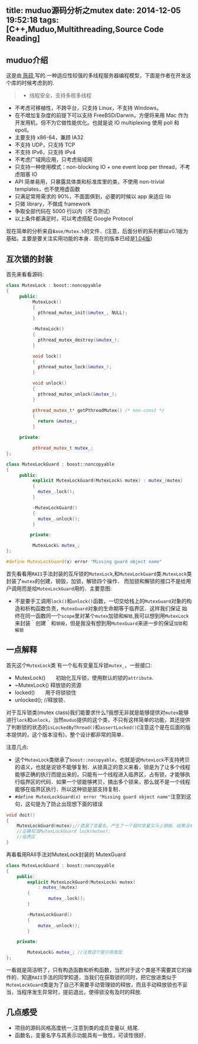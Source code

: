 title: muduo源码分析之mutex
date: 2014-12-05 19:52:18
tags: [C++,Muduo,Multithreading,Source Code Reading]
---

## muduo介绍

这是由[ 陈硕 ]( http://blog.csdn.net/Solstice/  )写的.一种适应性较强的多线程服务器编程模型，下面是作者在开发这个库的时候考虑到的.

> * 线程安全，支持多核多线程
* 不考虑可移植性，不跨平台，只支持 Linux，不支持 Windows。
* 在不增加复杂度的前提下可以支持 FreeBSD/Darwin，方便将来用 Mac 作为开发用机，但不为它做性能优化。也就是说 IO multiplexing 使用 poll 和 epoll。
* 主要支持 x86-64，兼顾 IA32
* 不支持 UDP，只支持 TCP
* 不支持 IPv6，只支持 IPv4
* 不考虑广域网应用，只考虑局域网
* 只支持一种使用模式：non-blocking IO + one event loop per thread，不考虑阻塞 IO
* API 简单易用，只暴露具体类和标准库里的类，不使用 non-trivial templates，也不使用虚函数
* 只满足常用需求的 90%，不面面俱到，必要的时候以 app 来适应 lib
* 只做 library，不做成 framework
* 争取全部代码在 5000 行以内（不含测试）
* 以上条件都满足时，可以考虑搭配 Google Protocol


现在简单的分析来自`Base/Mutex.h`的文件．(注意，后面分析的系列都以v0.1版为基础，主要是要关注实用功能的本身．现在的版本已经是[1.04版]( https://github.com/chenshuo/muduo  ))

## 互次锁的封装

首先来看看源码:

```cpp
class MutexLock : boost::noncopyable
{
     public:
          MutexLock()
          {
            pthread_mutex_init(&mutex_, NULL);
          }

          ~MutexLock()
          {
            pthread_mutex_destroy(&mutex_);
          }

          void lock()
          {
            pthread_mutex_lock(&mutex_);
          }

          void unlock()
          {
            pthread_mutex_unlock(&mutex_);
          }

          pthread_mutex_t* getPthreadMutex() /* non-const */
          {
            return &mutex_;
          }

     private:

          pthread_mutex_t mutex_;
};

class MutexLockGuard : boost::noncopyable
{
     public:
          explicit MutexLockGuard(MutexLock& mutex) : mutex_(mutex)
          {
            mutex_.lock();
          }

          ~MutexLockGuard()
          {
            mutex_.unlock();
          }

         private:

          MutexLock& mutex_;
};

#define MutexLockGuard(x) error "Missing guard object name"
```


首先看看用`RAII`手法封装的互斥锁的`MutexLock`,和`MutexLockGuard`类.`MutexLock`类封装了`mutex`的创建，销毁，加锁，解锁四个操作． 而加锁和解锁的接口不是给用户调用而是给`MutexLockGuard`用的．主要意图:

* 不是要手工调用`lock()`和`unlock()`函数，一切交给栈上的`MutexGuard`对象的构造和析构函数负责，`MutexGuard`对象的生命期等于临界区．这样我们保证 始终在同一函数同一个`scope`里对某个`mutex`加锁和`解锁`,我可以想到用`MutexLock`来封装｀创建｀和`销毁`，但是我没有想到用`MutexGuard`来进一步的保证`加锁`和`解锁`



## 一点解释

首先这个`MutexLock`类 有一个私有变量互斥锁`mutex_`，一些接口:
* MutexLock()　　初始化互斥锁，使用默认的锁的`attribute`.
* ~MutexLock() 释放锁的资源
* locked()　　用于将锁锁住
* unlocked(); //释放锁．

对于互斥锁类(mutex class)我们能要求什么?我想无非就是能够提供对`mutex`能够进行`lock`和`unlock`，当然`muduo`提供的这个类，不只有这样简单的功能，其还提供了判断锁的状态的`isLockedByThread()`和`assertLocked()`(注意这个是在后面的版本提供的，这个版本没有)，整个设计都非常的简单．

注意几点:

*  这个`MutexLock`类继承了`boost::nocopyable`，也就是说`MutexLock`不支持拷贝的语义，也就是说锁不能够复制．从锁真正的意义来看，锁是为了让多个线程能够正确的执行而提出来的，只能有一个线程进入临界区，占有锁，才能够执行临界区的代码．如果一个锁能够拷贝，搞出多个锁来，那么就不是一个线程能够在临界区执行．所以这种锁是部支持复制．
* ` #define MutexLockGuard(x) error "Missing guard object name" `注意到这句，这句是为了防止出现想下面的错误


```cpp
void doit()
{
    MutexLockGuard(mutex);//遗漏了变量名，产生了一个临时变量又马上销毁，结果没有锁住临界区．
    //正确写法MutexLockGuard lock(mutex);
    //临界区
}
```


再看看用RAII手法对MutexLock封装的 MutexGuard

```cpp
class MutexLockGuard : boost::noncopyable
{
    public:
        explicit MutexLockGuard(MutexLock& mutex)
            : mutex_(mutex)
        {
                mutex_.lock();
        }

        ~MutexLockGuard()
        {
            mutex_.unlock();
        }

    private:

        MutexLock& mutex_; //注意这个是引用类型．
};
```


一看就是简洁明了，只有构造函数和析构函数，当然对于这个类是不需要其它的操作的．知道`RAII`手法的同学知道，当我们在获取锁的同时，把它放进类似于`MutexLockGuard`类是为了自己不需要手动管理锁的释放，而且手动释放锁也不妥当，当程序发生异常时，提前退出，使得锁没有及时的释放.


## 几点感受

* 项目的源码风格高度统一,注意到类的成员变量以`_`结尾.
* 函数名，变量名字与其表示功能具有一致性，可读性很好．

